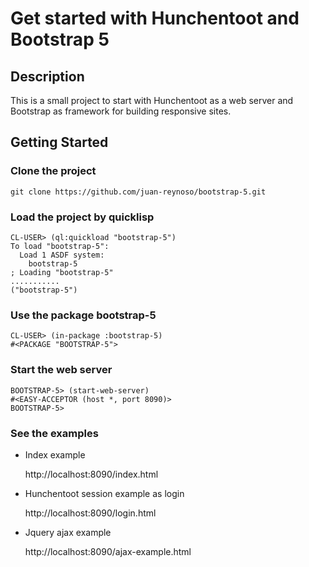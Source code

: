 # Get started with Hunchentoot and Bootstrap 5

## Description
This is a small project to start with Hunchentoot as a web server and Bootstrap as framework for building responsive sites.

## Getting Started
### Clone the project
```
git clone https://github.com/juan-reynoso/bootstrap-5.git
```
### Load the project by quicklisp
```
CL-USER> (ql:quickload "bootstrap-5")
To load "bootstrap-5":
  Load 1 ASDF system:
    bootstrap-5
; Loading "bootstrap-5"
...........
("bootstrap-5")
```
### Use the package bootstrap-5
```
CL-USER> (in-package :bootstrap-5)
#<PACKAGE "BOOTSTRAP-5">
```
### Start the web server
```
BOOTSTRAP-5> (start-web-server)
#<EASY-ACCEPTOR (host *, port 8090)>
BOOTSTRAP-5>
```
### See the examples
* Index example

  http://localhost:8090/index.html

* Hunchentoot session example as login

   http://localhost:8090/login.html

* Jquery ajax example

   http://localhost:8090/ajax-example.html
